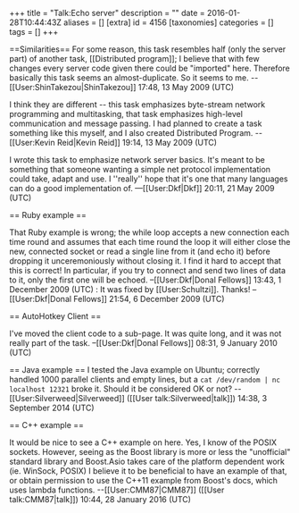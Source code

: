+++
title = "Talk:Echo server"
description = ""
date = 2016-01-28T10:44:43Z
aliases = []
[extra]
id = 4156
[taxonomies]
categories = []
tags = []
+++

==Similarities==
For some reason, this task resembles half (only the server part) of another task, [[Distributed program]]; I believe that with few changes every server code given there could be "imported" here. Therefore basically this task seems an almost-duplicate. So it seems to me. --[[User:ShinTakezou|ShinTakezou]] 17:48, 13 May 2009 (UTC)

I think they are different -- this task emphasizes byte-stream network programming and multitasking, that task emphasizes high-level communication and message passing. I had planned to create a task something like this myself, and I also created Distributed Program. --[[User:Kevin Reid|Kevin Reid]] 19:14, 13 May 2009 (UTC)

I wrote this task to emphasize network server basics. It's meant to be something that someone wanting a simple net protocol implementation could take, adapt and use. I ''really'' hope that it's one that many languages can do a good implementation of. —[[User:Dkf|Dkf]] 20:11, 21 May 2009 (UTC)

== Ruby example ==

That Ruby example is wrong; the while loop accepts a new connection each time round and assumes that each time round the loop it will either close the new, connected socket or read a single line from it (and echo it) before dropping it unceremoniously without closing it. I find it hard to accept that this is correct! In particular, if you try to connect and send two lines of data to it, only the first one will be echoed. –[[User:Dkf|Donal Fellows]] 13:43, 1 December 2009 (UTC)
: It was fixed by [[User:Schultzi]]. Thanks! –[[User:Dkf|Donal Fellows]] 21:54, 6 December 2009 (UTC)

== AutoHotkey Client ==

I've moved the client code to a sub-page. It was quite long, and it was not really part of the task. –[[User:Dkf|Donal Fellows]] 08:31, 9 January 2010 (UTC)

== Java example ==
I tested the Java example on Ubuntu; correctly handled 1000 parallel clients and empty lines, but a `cat /dev/random | nc localhost 12321` broke it. Should it be considered OK or not? --[[User:Silverweed|Silverweed]] ([[User talk:Silverweed|talk]]) 14:38, 3 September 2014 (UTC)

== C++ example ==

It would be nice to see a C++ example on here. Yes, I know of the POSIX sockets. However, seeing as the Boost library is more or less
the "unofficial" standard library and Boost.Asio takes care of the platform dependent work (ie. WinSock, POSIX) I believe it to be beneficial to have an example of that, or obtain permission to use the C++11 example from Boost's docs, which uses lambda functions. --[[User:CMM87|CMM87]] ([[User talk:CMM87|talk]]) 10:44, 28 January 2016 (UTC)
